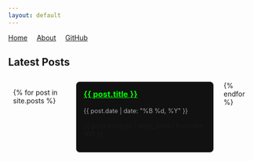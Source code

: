 ```yaml
---
layout: default
---
```


<nav style="margin-bottom: 20px;">
  <a href="/" style="margin-right: 15px;">Home</a>
  <a href="/about" style="margin-right: 15px;">About</a>
  <a href="https://github.com/sviatko124" target="_blank">GitHub</a>
</nav>

## Latest Posts

<div style="display: flex; overflow-x: auto; padding: 10px; gap: 20px;">

  {% for post in site.posts %}
  <div style="min-width: 250px; border: 1px solid #ccc; padding: 15px; background: #111; border-radius: 8px;">
    <h3 style="margin-top: 0;"><a href="{{ post.url }}" style="color: #0f0;">{{ post.title }}</a></h3>
    <p style="font-size: 0.9em; color: #aaa;">{{ post.date | date: "%B %d, %Y" }}</p>
    <p>{{ post.excerpt | strip_html | truncate: 100 }}</p>
  </div>
  {% endfor %}

</div>
